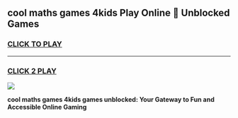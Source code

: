 
## cool maths games 4kids Play Online 👋 Unblocked Games
<h3>
<a href="https://news.freeplayer.one?title=cool_maths_games_4kids&ref=17CMG">CLICK TO PLAY</a></h3>
<hr>

<h3>
<a href="https://news.freeplayer.one?title=cool_maths_games_4kids&ref=17CMG">CLICK 2 PLAY</a>
  
</h3>

<a href="https://news.freeplayer.one?title=cool_maths_games_4kids&ref=17CMG/"><img src="https://clearcache.store/games.png"></a>


**cool maths games 4kids games unblocked: Your Gateway to Fun and Accessible Online Gaming**
